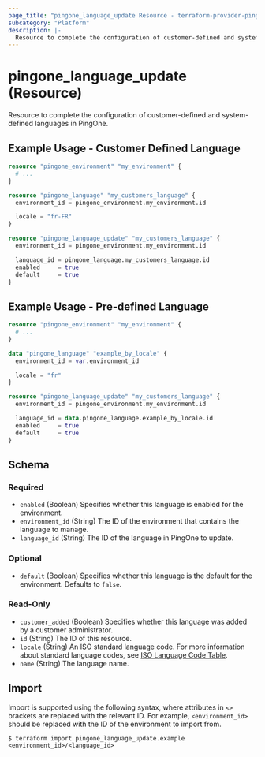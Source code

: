 ```yaml
---
page_title: "pingone_language_update Resource - terraform-provider-pingone"
subcategory: "Platform"
description: |-
  Resource to complete the configuration of customer-defined and system-defined languages in PingOne.
---
```


# pingone_language_update (Resource)

Resource to complete the configuration of customer-defined and system-defined languages in PingOne.

## Example Usage - Customer Defined Language

```terraform
resource "pingone_environment" "my_environment" {
  # ...
}

resource "pingone_language" "my_customers_language" {
  environment_id = pingone_environment.my_environment.id

  locale = "fr-FR"
}

resource "pingone_language_update" "my_customers_language" {
  environment_id = pingone_environment.my_environment.id

  language_id = pingone_language.my_customers_language.id
  enabled     = true
  default     = true
}
```

## Example Usage - Pre-defined Language

```terraform
resource "pingone_environment" "my_environment" {
  # ...
}

data "pingone_language" "example_by_locale" {
  environment_id = var.environment_id

  locale = "fr"
}

resource "pingone_language_update" "my_customers_language" {
  environment_id = pingone_environment.my_environment.id

  language_id = data.pingone_language.example_by_locale.id
  enabled     = true
  default     = true
}
```

<!-- schema generated by tfplugindocs -->
## Schema

### Required

- `enabled` (Boolean) Specifies whether this language is enabled for the environment.
- `environment_id` (String) The ID of the environment that contains the language to manage.
- `language_id` (String) The ID of the language in PingOne to update.

### Optional

- `default` (Boolean) Specifies whether this language is the default for the environment. Defaults to `false`.

### Read-Only

- `customer_added` (Boolean) Specifies whether this language was added by a customer administrator.
- `id` (String) The ID of this resource.
- `locale` (String) An ISO standard language code. For more information about standard language codes, see [ISO Language Code Table](http://www.lingoes.net/en/translator/langcode.htm).
- `name` (String) The language name.

## Import

Import is supported using the following syntax, where attributes in `<>` brackets are replaced with the relevant ID.  For example, `<environment_id>` should be replaced with the ID of the environment to import from.

```shell
$ terraform import pingone_language_update.example <environment_id>/<language_id>
```
